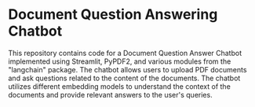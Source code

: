 # Document Question Answering Chatbot

This repository contains code for a Document Question Answer Chatbot implemented using Streamlit, PyPDF2, and various modules from the "langchain" package. The chatbot allows users to upload PDF documents and ask questions related to the content of the documents. The chatbot utilizes different embedding models to understand the context of the documents and provide relevant answers to the user's queries.
